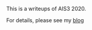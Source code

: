 This is a writeups of AIS3 2020. 

For details, please see my [blog](https://yctseng1227.github.io/200630-ais3-pre-exam-writeups) 
